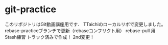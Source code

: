 # git-practice
このリポジトリはGit動画講座用です．
TTaichiのローカルリポで変更しました。
rebase-practiceブランチで更新（rebaseコンフリクト用）
rebase-pull 用
Stash練習
トラック済みで作成！
2nd変更！
